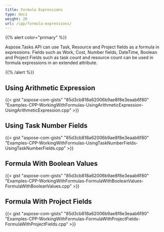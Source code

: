 ```yaml
---
title: Formula Expressions
type: docs
weight: 20
url: /cpp/formula-expressions/
---
```


{{% alert color="primary" %}} 

Aspose.Tasks API can use Task, Resource and Project fields as a formula in expressions. Fields such as Work, Cost, Number fields, DateTime, Boolean and Project Fields such as task count and resource count can be used in formula expressions in an extended attribute.

{{% /alert %}} 
## **Using Arithmetic Expression**
{{< gist "aspose-com-gists" "85d3cb818a62006b9ae8f8e3eaab6f80" "Examples-CPP-WorkingWithFormulas-UsingArithmeticExpression-UsingArithmeticExpression.cpp" >}}
## **Using Task Number Fields**
{{< gist "aspose-com-gists" "85d3cb818a62006b9ae8f8e3eaab6f80" "Examples-CPP-WorkingWithFormulas-UsingTaskNumberFields-UsingTaskNumberFields.cpp" >}}
## **Formula With Boolean Values**
{{< gist "aspose-com-gists" "85d3cb818a62006b9ae8f8e3eaab6f80" "Examples-CPP-WorkingWithFormulas-FormulaWithBooleanValues-FormulaWithBooleanValues.cpp" >}}
## **Formula With Project Fields**
{{< gist "aspose-com-gists" "85d3cb818a62006b9ae8f8e3eaab6f80" "Examples-CPP-WorkingWithFormulas-FormulaWithProjectFields-FormulaWithProjectFields.cpp" >}}
